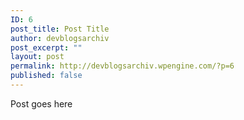 ```yaml
---
ID: 6
post_title: Post Title
author: devblogsarchiv
post_excerpt: ""
layout: post
permalink: http://devblogsarchiv.wpengine.com/?p=6
published: false
---
```

Post goes here